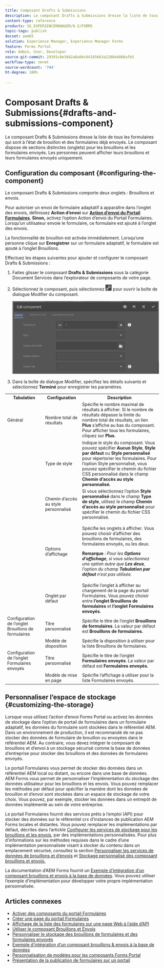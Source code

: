 ```yaml
---
title: Composant Drafts & Submissions
description: Le composant Drafts & Submissions dresse la liste de tous les formulaires qui sont à l’état de brouillon et des formulaires déjà envoyés. Vous pouvez personnaliser l’apparence et le style du composant.
content-type: reference
products: SG_EXPERIENCEMANAGER/6.5/FORMS
topic-tags: publish
docset: aem65
solution: Experience Manager, Experience Manager Forms
feature: Forms Portal
role: Admin, User, Developer
source-git-commit: 29391c8e3042a8a04c64165663a228bb4886afb5
workflow-type: tm+mt
source-wordcount: '744'
ht-degree: 100%

---
```


# Composant Drafts &amp; Submissions{#drafts-and-submissions-component}

Le composant Drafts &amp; Submissions dresse la liste de tous les formulaires qui sont à l’état de brouillon et des formulaires déjà envoyés. Le composant dispose de sections distinctes (onglets) pour les brouillons et les formulaires envoyés. Les personnes peuvent afficher leurs brouillons et leurs formulaires envoyés uniquement.

## Configuration du composant {#configuring-the-component}

Le composant Drafts &amp; Submissions comporte deux onglets : Brouillons et envois.

Pour autoriser un envoi de formulaire adaptatif à apparaître dans l’onglet des envois, définissez **Action d’envoi** sur **[Action d’envoi du Portail Formulaires](../../forms/using/configuring-submit-actions.md). Sinon,** activez l’option Action d’envoi du Portail Formulaires. Lorsqu’un utilisateur envoie le formulaire, ce formulaire est ajouté à l’onglet des envois.

La fonctionnalité de brouillon est activée immédiatement. Lorsqu’une personne clique sur **Enregistrer** sur un formulaire adaptatif, le formulaire est ajouté à l’onglet Brouillons.

Effectuez les étapes suivantes pour ajouter et configurer le composant Drafts &amp; Submissions :

1. Faites glisser le composant **Drafts &amp; Submissions** sous la catégorie Document Services dans l’explorateur de composants de votre page.
1. Sélectionnez le composant, puis sélectionnez ![settings_icon](assets/settings_icon.png) pour ouvrir la boîte de dialogue Modifier du composant.

   ![Composant Drafts &amp; Submissions](assets/drafts-submissions-edit.png)

1. Dans la boîte de dialogue Modifier, spécifiez les détails suivants et sélectionnez **Terminé** pour enregistrer les paramètres.

<table>
 <tbody>
  <tr>
   <th>Tabulation</th>
   <th>Configuration</th>
   <th>Description</th>
  </tr>
  <tr>
   <td>Général</td>
   <td>Nombre total de résultats</td>
   <td>Spécifie le nombre maximal de résultats à afficher. Si le nombre de résultats dépasse la limite du nombre total de résultats, un lien <strong>Plus</strong> s’affiche au bas du composant. Pour afficher tous les formulaires, cliquez sur <strong>Plus. </strong> </td>
  </tr>
  <tr>
   <td> </td>
   <td>Type de style</td>
   <td>Indique le style du composant. Vous pouvez spécifier <strong>Aucun Style</strong>, <strong>Style par défaut</strong> ou <strong>Style personnalisé</strong> pour répertorier les formulaires. Pour l’option Style personnalisé, vous pouvez spécifier le chemin du fichier CSS personnalisé dans le champ <strong>Chemin d’accès au style personnalisé</strong><strong>.</strong></td>
  </tr>
  <tr>
   <td> </td>
   <td>Chemin d’accès au style personnalisé</td>
   <td>Si vous sélectionnez l’option <strong>Style personnalisé</strong> dans le champ <strong>Type de style</strong>, utilisez le champ <strong>Chemin d’accès au style personnalisé</strong> pour spécifier le chemin du fichier CSS personnalisé. </td>
  </tr>
  <tr>
   <td> </td>
   <td>Options d’affichage</td>
   <td><p>Spécifie les onglets à afficher. Vous pouvez choisir d’afficher des brouillons de formulaires, des formulaires envoyés, ou les deux. </p> <p><strong>Remarque</strong> :<em> Pour les <strong>Options d’affichage</strong>, si vous sélectionnez une option autre que <strong>Les deux</strong>, l’option du champ <strong>Tabulation par défaut</strong> n’est pas utilisée.</em></p> </td>
  </tr>
  <tr>
   <td> </td>
   <td>Onglet par défaut</td>
   <td>Spécifie l’onglet à afficher au chargement de la page du portail Formulaires. Vous pouvez choisir entre <strong>l’onglet Brouillons de formulaires</strong> et <strong>l’onglet Formulaires envoyés</strong>.</td>
  </tr>
  <tr>
   <td>Configuration de l’onglet Brouillons de formulaires</td>
   <td>Titre personnalisé</td>
   <td>Spécifie le titre de l’onglet <strong>Brouillons de formulaires</strong>. La valeur par défaut est <strong>Brouillons de formulaires.</strong></td>
  </tr>
  <tr>
   <td> </td>
   <td>Modèle de disposition</td>
   <td>Spécifie la disposition à utiliser pour la liste Brouillons de formulaires.</td>
  </tr>
  <tr>
   <td>Configuration de l’onglet Formulaires envoyés</td>
   <td>Titre personnalisé </td>
   <td>Spécifie le titre de l’onglet <strong>Formulaires envoyés</strong>. La valeur par défaut est <strong>Formulaires envoyés.</strong></td>
  </tr>
  <tr>
   <td> </td>
   <td>Modèle de mise en page</td>
   <td>Spécifie l’affichage à utiliser pour la liste Formulaires<strong> </strong>envoyés. </td>
  </tr>
 </tbody>
</table>

## Personnaliser l’espace de stockage {#customizing-the-storage}

Lorsque vous utilisez l’action d’envoi Forms Portal ou activez les données de stockage dans l’option de portail de formulaires dans un formulaire adaptatif, les données du formulaire sont stockées dans le référentiel AEM. Dans un environnement de production, il est recommandé de ne pas stocker des données de formulaire de brouillon ou envoyées dans le référentiel AEM. Au contraire, vous devez intégrer le composant de brouillons et d’envoi à un stockage sécurisé comme la base de données d’entreprise pour stocker des brouillons et des données de formulaires envoyés.

Le portail Formulaires vous permet de stocker des données dans un référentiel AEM local ou distant, ou encore dans une base de données. AEM Forms vous permet de personnaliser l’implémentation du stockage des données utilisateur pour les brouillons et les envois. Vous pouvez remplacer les méthodes par défaut pour spécifier la manière dont les données de brouillon et d’envoi sont stockées dans un espace de stockage de votre choix. Vous pouvez, par exemple, stocker les données dans un entrepôt de données implémenté au sein de votre entreprise.

Le portail Formulaires fournit des services prêts à l’emploi (API) pour stocker des données sur le référentiel crx d’instances de publication AEM Forms locales et distantes. Vous pouvez remplacer les implémentations par défaut, décrites dans l’artickle [Configurer les services de stockage pour les brouillons et les envois](/help/forms/using/configuring-draft-submission-storage.md), par des implémentations personnalisées. Pour plus d’informations sur les méthodes requises dans le cadre d’une implémentation personnalisée visant à stocker du contenu dans un emplacement sécurisé, consultez la section [Personnaliser les services de données de brouillons et d’envois](/help/forms/using/custom-draft-submission-data-services.md) et [Stockage personnalisé des composant brouillons et envois.](/help/forms/using/adding-custom-storage-provider-forms.md)

La documentation d’AEM Forms fournit un [Exemple d’intégration d’un composant brouillons et envois à la base de données](integrate-draft-submission-database.md). Vous pouvez utiliser l’exemple d’implémentation pour développer votre propre implémentation personnalisée.

## Articles connexes

* [Activer des composants du portail Formulaires](/help/forms/using/enabling-forms-portal-components.md)
* [Créer une page du portail Formulaires](/help/forms/using/creating-form-portal-page.md)
* [Affichage de la liste des formulaires sur une page Web à l’aide d’API](/help/forms/using/listing-forms-webpage-using-apis.md)
* [Utiliser le composant Brouillons et Envois](/help/forms/using/draft-submission-component.md)
* [Personnaliser le stockage des brouillons de formulaires et des formulaires envoyés](/help/forms/using/draft-submission-component.md)
* [Exemple d’intégration d’un composant brouillons &amp; envois à la base de données](/help/forms/using/integrate-draft-submission-database.md)
* [Personnalisation de modèles pour les composants Forms Portal](/help/forms/using/customizing-templates-forms-portal-components.md)
* [Présentation de la publication de formulaires sur un portail](/help/forms/using/introduction-publishing-forms.md)
